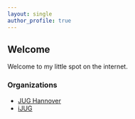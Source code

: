 ```yaml
---
layout: single
author_profile: true
---
```


## Welcome

Welcome to my little spot on the internet.

### Organizations
* [JUG Hannover](http://www.jug-h.de)
* [iJUG](http://ijug.eu/)

